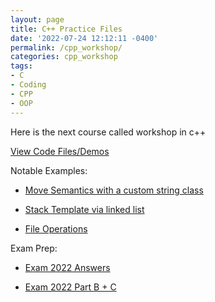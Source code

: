 ```yaml
---
layout: page
title: C++ Practice Files
date: '2022-07-24 12:12:11 -0400'
permalink: /cpp_workshop/
categories: cpp_workshop
tags:
- C
- Coding
- CPP
- OOP
---
```


Here is the next course called workshop in c++ 

[View Code Files/Demos](https://github.com/avipars/CS-Resources/tree/main/cpp_workshop/Samples)

Notable Examples: 

- [Move Semantics with a custom string class](https://github.com/avipars/CS-Resources/tree/main/cpp_workshop/Samples/string/)

- [Stack Template via linked list](https://github.com/avipars/CS-Resources/tree/main/cpp_workshop/Samples/Stack_Linked_list.h)

- [File Operations](https://github.com/avipars/CS-Resources/tree/main/cpp_workshop/Samples/book.cpp)


Exam Prep: 

- [Exam 2022 Answers](https://avipars.github.io/CS-Resources/cpp_workshop/Exam_2022/)

- [Exam 2022 Part B + C](https://github.com/avipars/CS-Resources/tree/main/cpp_workshop/Exam_2022/open)

<!-- ^\(\d+\) -->